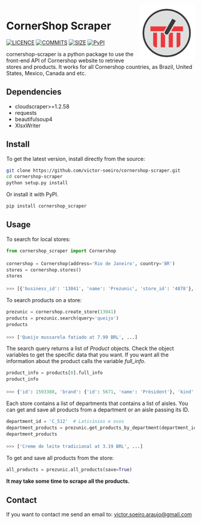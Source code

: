 <img src="https://github.com/victor-soeiro/Cornershop-Scraper/blob/main/src/cornershop_scraper_logo.png?raw=true" width=150 height=150 align="right">

CornerShop Scraper
=================
[![LICENCE](https://img.shields.io/github/license/victor-soeiro/cornershop-scraper)](https://github.com/victor-soeiro/cornershop-scraper/blob/main/LICENSE)
[![COMMITS](https://img.shields.io/github/last-commit/victor-soeiro/cornershop-scraper)](https://img.shields.io/github/last-commit/victor-soeiro/cornershop-scraper)
[![SIZE](https://img.shields.io/github/repo-size/victor-soeiro/cornershop-scraper?label=size)]()
[![PyPI](https://img.shields.io/pypi/v/cornershop-scraper)]()

cornershop-scraper is a python package to use the front-end API of Cornershop website to retrieve stores and products.
It works for all Cornershop countries, as Brazil, United States, Mexico, Canada and etc.

Dependencies
------------

- cloudscraper>=1.2.58
- requests
- beautifulsoup4
- XlsxWriter

Install
-------
To get the latest version, install directly from the source:

``` bash
git clone https://github.com/victor-soeiro/cornershop-scraper.git
cd cornershop-scraper
python setup.py install
```

Or install it with PyPI.
``` bash
pip install cornershop_scraper
```

Usage
-----

To search for local stores:
``` python
from cornershop_scraper import Cornershop

cornershop = Cornershop(address='Rio de Janeiro', country='BR')
stores = cornershop.stores()
stores

>>> [{'business_id': '13041', 'name': 'Prezunic', 'store_id': '4878'}, ...]
```

To search products on a store:
``` python
prezunic = cornershop.create_store(13041)
products = prezunic.search(query='queijo')
products

>>> ['Queijo mussarela fatiado at 7.99 BRL', ...]
```
The search query returns a list of *Product* objects. Check the object variables to get the specific data that you want. If you want all the information about the product
calls the variable *full_info*.

```python
product_info = products[0].full_info
product_info

>>> {'id': 1593388, 'brand': {'id': 5671, 'name': 'Président'}, 'kind': 'PRODUCT', ...}
```

Each store contains a list of departments that contains a list of aisles. You can get and save all products from a department or an aisle passing its ID.

```python
department_id = 'C_512'  # Laticínios e ovos
department_products = prezunic.get_products_by_department(department_id)
department_products

>>> ['Creme de leite tradicional at 3.19 BRL', ...]
```

To get and save all products from the store:
``` python
all_products = prezunic.all_products(save=True)
```

**It may take some time to scrape all the products.**

Contact
-------
If you want to contact me send an email to: victor.soeiro.araujo@gmail.com
